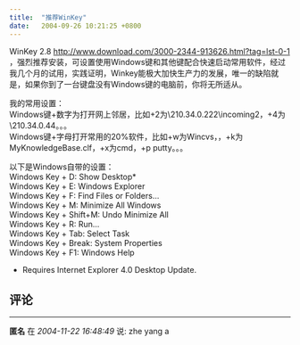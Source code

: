 ```yaml
---
title:  "推荐WinKey"
date:   2004-09-26 10:21:25 +0800
---
```


WinKey 2.8 http://www.download.com/3000-2344-913626.html?tag=lst-0-1 ，强烈推荐安装，可设置使用Windows键和其他键配合快速启动常用软件，经过我几个月的试用，实践证明，Winkey能极大加快生产力的发展，唯一的缺陷就是，如果你到了一台键盘没有Windows键的电脑前，你将无所适从。  

我的常用设置：  
Windows键+数字为打开网上邻居，比如+2为\\210.34.0.222\incoming2，+4为\\210.34.0.44。。。  
Windows键+字母打开常用的20%软件，比如+w为Wincvs，，+k为MyKnowledgeBase.clf，+x为cmd，+p putty。。。  

以下是Windows自带的设置：  
Windows Key + D: Show Desktop*  
Windows Key + E: Windows Explorer  
Windows Key + F: Find Files or Folders...  
Windows Key + M: Minimize All Windows  
Windows Key + Shift+M: Undo Minimize All  
Windows Key + R: Run...  
Windows Key + Tab: Select Task  
Windows Key + Break: System Properties  
Windows Key + F1: Windows Help  

* Requires Internet Explorer 4.0 Desktop Update.  


## 评论

*****
**匿名** 在 *2004-11-22 16:48:49* 说: zhe yang a 

